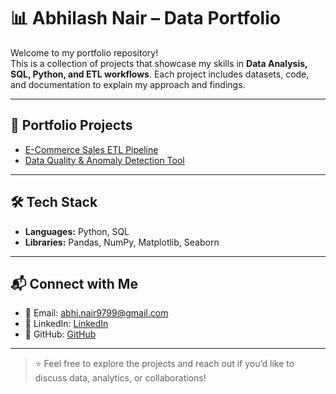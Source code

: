 # 📊 Abhilash Nair – Data Portfolio

Welcome to my portfolio repository!  
This is a collection of projects that showcase my skills in **Data Analysis, SQL, Python, and ETL workflows**. Each project includes datasets, code, and documentation to explain my approach and findings.

---

## 🔗 Portfolio Projects

- [E-Commerce Sales ETL Pipeline](https://github.com/abhi-9799/ecommerce-pipeline)
- [Data Quality & Anomaly Detection Tool](https://github.com/abhi-9799/Data-Quality-Anomaly-Detection-Tool)

---

## 🛠️ Tech Stack

- **Languages:** Python, SQL  
- **Libraries:** Pandas, NumPy, Matplotlib, Seaborn  

---

## 📬 Connect with Me  

- 📧 Email: [abhi.nair9799@gmail.com](mailto:abhi.nair9799@gmail.com)  
- 💼 LinkedIn: [LinkedIn](https://www.linkedin.com/in/abhilash-nair-59098214b/)  
- 🐙 GitHub: [GitHub](https://github.com/abhi-9799)  

---

> ⭐ Feel free to explore the projects and reach out if you’d like to discuss data, analytics, or collaborations!
